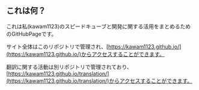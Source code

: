 ## これは何？
これは私(kawam1123)のスピードキューブと開発に関する活用をまとめるためのGitHubPageです。

サイト全体はこのリポジトリで管理され、[https://kawam1123.github.io/](https://kawam1123.github.io/)からアクセスすることができます。

翻訳に関する活動は別リポジトリで管理されており、[https://kawam1123.github.io/translation/](https://kawam1123.github.io/translation/)からアクセスすることができます。